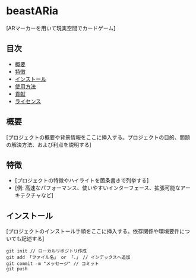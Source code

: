 # beastARia

[ARマーカーを用いて現実空間でカードゲーム]

## 目次

- [概要](#概要)
- [特徴](#特徴)
- [インストール](#インストール)
- [使用方法](#使用方法)
- [貢献](#貢献)
- [ライセンス](#ライセンス)

## 概要

[プロジェクトの概要や背景情報をここに挿入する。プロジェクトの目的、問題の解決方法、および利点を説明する]

## 特徴

- [プロジェクトの特徴やハイライトを箇条書きで列挙する]
- [例: 高速なパフォーマンス、使いやすいインターフェース、拡張可能なアーキテクチャなど]

## インストール

[プロジェクトのインストール手順をここに挿入する。依存関係や環境要件についても記述する]

```
git init // ローカルリポジトリ作成
git add 「ファイル名」 or 「.」　// インデックスへ追加
git commit -m "メッセージ" // コミット
git push
```
